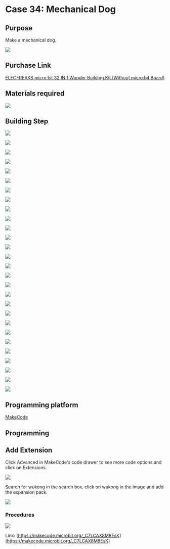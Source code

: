 ﻿# Case 34: Mechanical Dog
## Purpose
Make a mechanical dog.

![](https://wiki-media-ef.oss-cn-hongkong.aliyuncs.com//images/Wonder-Building-Kit-case-34-01.png)

## Purchase Link

[ELECFREAKS micro:bit 32 IN 1 Wonder Building Kit (Without micro:bit Board)](https://item.taobao.com/item.htm?id=649813731275&spm=2015.23436601.0.0)

## Materials required

![](https://wiki-media-ef.oss-cn-hongkong.aliyuncs.com//images/Wonder-Building-Kit-step-case-34-01.png)

## Building Step


![](https://wiki-media-ef.oss-cn-hongkong.aliyuncs.com//images/Wonder-Building-Kit-step-case-34-02.png)

![](https://wiki-media-ef.oss-cn-hongkong.aliyuncs.com//images/Wonder-Building-Kit-step-case-34-03.png)

![](https://wiki-media-ef.oss-cn-hongkong.aliyuncs.com//images/Wonder-Building-Kit-step-case-34-04.png)

![](https://wiki-media-ef.oss-cn-hongkong.aliyuncs.com//images/Wonder-Building-Kit-step-case-34-05.png)

![](https://wiki-media-ef.oss-cn-hongkong.aliyuncs.com//images/Wonder-Building-Kit-step-case-34-06.png)

![](https://wiki-media-ef.oss-cn-hongkong.aliyuncs.com//images/Wonder-Building-Kit-step-case-34-07.png)

![](https://wiki-media-ef.oss-cn-hongkong.aliyuncs.com//images/Wonder-Building-Kit-step-case-34-08.png)

![](https://wiki-media-ef.oss-cn-hongkong.aliyuncs.com//images/Wonder-Building-Kit-step-case-34-09.png)

![](https://wiki-media-ef.oss-cn-hongkong.aliyuncs.com//images/Wonder-Building-Kit-step-case-34-10.png)

![](https://wiki-media-ef.oss-cn-hongkong.aliyuncs.com//images/Wonder-Building-Kit-step-case-34-11.png)

![](https://wiki-media-ef.oss-cn-hongkong.aliyuncs.com//images/Wonder-Building-Kit-step-case-34-12.png)

![](https://wiki-media-ef.oss-cn-hongkong.aliyuncs.com//images/Wonder-Building-Kit-step-case-34-13.png)

![](https://wiki-media-ef.oss-cn-hongkong.aliyuncs.com//images/Wonder-Building-Kit-step-case-34-14.png)

![](https://wiki-media-ef.oss-cn-hongkong.aliyuncs.com//images/Wonder-Building-Kit-step-case-34-15.png)

![](https://wiki-media-ef.oss-cn-hongkong.aliyuncs.com//images/Wonder-Building-Kit-step-case-34-16.png)

![](https://wiki-media-ef.oss-cn-hongkong.aliyuncs.com//images/Wonder-Building-Kit-step-case-34-17.png)

![](https://wiki-media-ef.oss-cn-hongkong.aliyuncs.com//images/Wonder-Building-Kit-step-case-34-18.png)

![](https://wiki-media-ef.oss-cn-hongkong.aliyuncs.com//images/Wonder-Building-Kit-step-case-34-19.png)

![](https://wiki-media-ef.oss-cn-hongkong.aliyuncs.com//images/Wonder-Building-Kit-step-case-34-20.png)

![](https://wiki-media-ef.oss-cn-hongkong.aliyuncs.com//images/Wonder-Building-Kit-step-case-34-21.png)

![](https://wiki-media-ef.oss-cn-hongkong.aliyuncs.com//images/Wonder-Building-Kit-step-case-34-22.png)

![](https://wiki-media-ef.oss-cn-hongkong.aliyuncs.com//images/Wonder-Building-Kit-step-case-34-23.png)

![](https://wiki-media-ef.oss-cn-hongkong.aliyuncs.com//images/Wonder-Building-Kit-step-case-34-24.png)

![](https://wiki-media-ef.oss-cn-hongkong.aliyuncs.com//images/Wonder-Building-Kit-step-case-34-25.png)

![](https://wiki-media-ef.oss-cn-hongkong.aliyuncs.com//images/Wonder-Building-Kit-step-case-34-26.png)

![](https://wiki-media-ef.oss-cn-hongkong.aliyuncs.com//images/Wonder-Building-Kit-step-case-34-27.png)

![](https://wiki-media-ef.oss-cn-hongkong.aliyuncs.com//images/Wonder-Building-Kit-step-case-34-28.png)

![](https://wiki-media-ef.oss-cn-hongkong.aliyuncs.com//images/Wonder-Building-Kit-step-case-34-29.png)



## Programming platform

[MakeCode](https://makecode.microbit.org/)

## Programming
## Add Extension
Click Advanced in MakeCode's code drawer to see more code options and click on Extensions.

![](https://wiki-media-ef.oss-cn-hongkong.aliyuncs.com//images/Wonder-Building-Kit-case-21-02.png)

Search for wukong in the search box, click on wukong in the image and add the expansion pack.

![](https://wiki-media-ef.oss-cn-hongkong.aliyuncs.com//images/Wonder-Building-Kit-case-21-03.png)





### Procedures

![](https://wiki-media-ef.oss-cn-hongkong.aliyuncs.com//images/Wonder-Building-Kit-case-34-04.png)

Link: [https://makecode.microbit.org/_C7LCAX8M8EsK](https://makecode.microbit.org/_C7LCAX8M8EsK)
